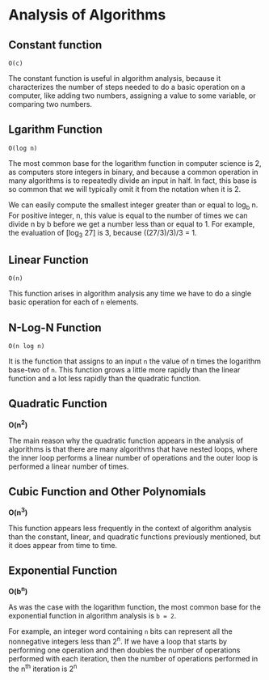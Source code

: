 # Analysis of Algorithms

## Constant function
`O(c)`

The constant function is useful in algorithm analysis, because it characterizes the number of steps needed to do a basic operation on a computer, like adding two numbers, assigning a value to some variable, or comparing two numbers.

## Lgarithm Function
`O(log n)`

The most common base for the logarithm function in computer science is 2, as computers store integers in binary, and because a common operation in many algorithms is to repeatedly divide an input in half. In fact, this base is so commonthat we will typically omit it from the notation when it is 2.

We can easily compute the smallest integer greater than or equal to log<sub>b</sub> n. For positive integer, n, this value is equal to the number of times we can divide n by b before we get a number less than or equal to 1. For example, the evaluation of [log<sub>3</sub> 27] is 3, because ((27/3)/3)/3 = 1. 

## Linear Function

`O(n)`

This function arises in algorithm analysis any time we have to do a single basic operation for each of `n` elements.

## N-Log-N Function
`O(n log n)`

It is the function that assigns to an input `n` the value of n times the logarithm base-two of `n`. This function grows a little more rapidly than the linear function and a lot less rapidly than the quadratic function.

## Quadratic Function

**O(n<sup>2</sup>)**

The main reason why the quadratic function appears in the analysis of algorithms is that there are many algorithms that have nested loops, where the inner loop performs a linear number of operations and the outer loop is performed a linear number of times.

## Cubic Function and Other Polynomials

**O(n<sup>3</sup>)**

This function appears less frequently in the context of algorithm analysis than the constant, linear, and quadratic functions previously mentioned, but it does appear from time to time.

## Exponential Function

**O(b<sup>n</sup>)**

As was the case with the logarithm function, the most common base for the exponential function in algorithm analysis is `b = 2`. 

For example, an integer word containing `n` bits can represent all the nonnegative integers less than 2<sup>n</sup>. If we have a loop that starts by performing one operation and then doubles the number of operations performed with each iteration, then the number of operations performed in the n<sup>th</sup> iteration is 2<sup>n</sup>
